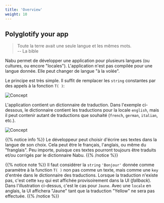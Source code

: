 ```yaml
---
title: 'Overview'
weight: 10
---
```


## Polyglotify your app

> Toute la terre avait une seule langue et les mêmes mots.  
> -- La bible

Nabu permet de développer une application pour plusieurs langues (ou cultures,
ou encore "locales"). L'application n'est pas compilée pour une langue donnée.
Elle peut changer de langue "à la volée".

Le principe est très simple. Il suffit de remplacer les `string` constantes par
des appels à la fonction `T( )`:

![Concept](/img/nabu.concept1.png)

L'application contient un dictionnaire de traduction. Dans l'exemple ci-dessous,
le dictionnaire contient les traductions pour la locale `english`, mais il peut
contenir autant de traductions que souhaité (`french`, `german`, `italian`,
etc.).

![Concept](/img/nabu.concept2.png)

{{% notice info %}} Le développeur peut choisir d'écrire ses textes dans la
langue de son choix. Cela peut être le français, l'anglais, ou même du
"franglais". Peu importe, puisque ces textes pourront toujours être traduits
et/ou corrigés par le dictionnaire Nabu. {{% /notice %}}

{{% notice note %}} Il faut considérer la `string` `'Bonjour'` donnée comme
paramètre à la function `T( )` non pas comme un texte, mais comme une `key`
d'entrée dans le dictionnaire des traductions. Lorsque la traduction n'existe
pas, c'est cette `key` qui est affichée provisoirement dans la UI (_fallback_).
Dans l'illustration ci-dessus, c'est le cas pour `Jaune`. Avec une `locale` en
anglais, la UI affichera "Jaune" tant que la traduction "Yellow" ne sera pas
effectuée. {{% /notice %}}
